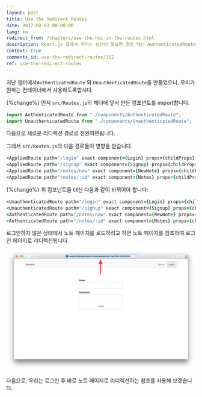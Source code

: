 ```yaml
---
layout: post
title: Use the Redirect Routes
date: 2017-02-03 00:00:00
lang: ko 
redirect_from: /chapters/use-the-hoc-in-the-routes.html
description: React.js 앱에서 우리는 보안이 필요한 경로 대신 AuthenticatedRoute 및 UnauthenticatedRoute를 사용할 수 있습니다. React Router v4의 스위치 컴포넌트에서 이 작업을 수행 할 것입니다.
context: true
comments_id: use-the-redirect-routes/152
ref: use-the-redirect-routes
---
```


지난 챕터에서`AuthenticatedRoute` 와 `UnauthenticatedRoute`을 만들었으니, 우리가 원하는 컨테이너에서 사용하도록합시다.

{%change%} 먼저 `src/Routes.js`의 헤더에 앞서 만든 컴포넌트를 import합니다.

``` javascript
import AuthenticatedRoute from "./components/AuthenticatedRoute";
import UnauthenticatedRoute from "./components/UnauthenticatedRoute";
```

다음으로 새로운 리디렉션 경로로 전환하면됩니다.

그래서 `src/Routes.js`의 다음 경로들이 영향을 받습니다.

``` coffee
<AppliedRoute path="/login" exact component={Login} props={childProps} />
<AppliedRoute path="/signup" exact component={Signup} props={childProps} />
<AppliedRoute path="/notes/new" exact component={NewNote} props={childProps} />
<AppliedRoute path="/notes/:id" exact component={Notes} props={childProps} />
```

{%change%} 위 컴포넌트들 대신 다음과 같이 바뀌어야 합니다:

``` coffee
<UnauthenticatedRoute path="/login" exact component={Login} props={childProps} />
<UnauthenticatedRoute path="/signup" exact component={Signup} props={childProps} />
<AuthenticatedRoute path="/notes/new" exact component={NewNote} props={childProps} />
<AuthenticatedRoute path="/notes/:id" exact component={Notes} props={childProps} />
```

로그인하지 않은 상태에서 노트 페이지를 로드하려고 하면 노트 페이지를 참조하여 로그인 페이지로 리디렉션됩니다.

![로그인 스크린 샷으로 리디렉션 된 노트 페이지](/assets/note-page-redirected-to-login.png)

다음으로, 우리는 로그인 후 바로 노트 페이지로 리디렉션하는 참조를 사용해 보겠습니다.

